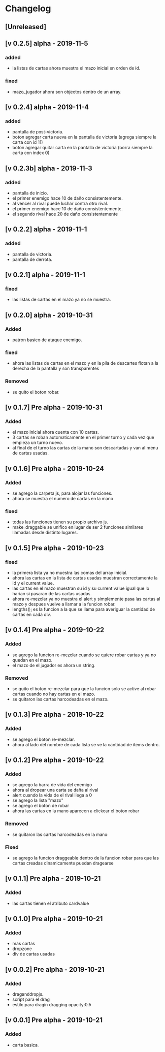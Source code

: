 # Changelog

## [Unreleased]


## [v 0.2.5] alpha - 2019-11-5
### added
- la listas de cartas ahora muestra el mazo inicial en orden de id.

### fixed
- mazo_jugador ahora son objectos dentro de un array.

## [v 0.2.4] alpha - 2019-11-4
### added
- pantalla de post-victoria.
- boton agregar carta nueva en la pantalla de victoria (agrega siempre la carta con id 11)
- boton agregar quitar carta en la pantalla de victoria (borra siempre la carta con index 0)

## [v 0.2.3b] alpha - 2019-11-3
### added
- pantalla de inicio.
- el primer enemigo hace 10 de daño consistentemente.
- al vencer al rival puede luchar contra otro rival.
- el primer enemigo hace 10 de daño consistentemente.
- el segundo rival hace 20 de daño consistentemente

## [v 0.2.2] alpha - 2019-11-1
### added
- pantalla de victoria.
- pantalla de derrota.

## [v 0.2.1] alpha - 2019-11-1
### fixed
- las listas de cartas en el mazo ya no se muestra.

## [v 0.2.0] alpha - 2019-10-31
### Added
- patron basico de ataque enemigo.

### fixed
- ahora las listas de cartas en el mazo y en la pila de descartes flotan a la derecha de la pantalla y son transparentes

### Removed
- se quito el boton robar.

## [v 0.1.7] Pre alpha - 2019-10-31
### Added
- el mazo inicial ahora cuenta con 10 cartas.
- 3 cartas se roban automaticamente en el primer turno y cada vez que empieza un turno nuevo.
- al final de el turno las cartas de la mano son descartadas y van al menu de cartas usadas.

## [v 0.1.6] Pre alpha - 2019-10-24
### Added
- se agrego la carpeta js, para alojar las funciones.
- ahora se muestra el numero de cartas en la mano

### fixed
- todas las funciones tienen su propio archivo js.
- make_draggable se unifico en lugar de ser 2 funciones similares llamadas desde distinto lugares.

## [v 0.1.5] Pre alpha - 2019-10-23
### fixed
- la primera lista ya no muestra las comas del array inicial.
- ahora las cartas en la lista de cartas usadas muestran correctamente la id y el current value.
- las cartas en el mazo muestran su id y su current value igual que lo harian si pasaran de las cartas usadas.
- ahora re-mezclar ya no muestra el alert y simplemente pasa las cartas al mazo y despues vuelve a llamar a la funcion robar.
- lengths(); es la funcion a la que se llama para averiguar la cantidad de cartas en cada div.


## [v 0.1.4] Pre alpha - 2019-10-22
### Added
- se agrego la funcion re-mezclar cuando se quiere robar cartas y ya no quedan en el mazo.
- el mazo de el jugador es ahora un string.

### Removed
- se quito el boton re-mezclar para que la funcion solo se active al robar cartas cuando no hay cartas en el mazo.
- se quitaron las cartas harcodeadas en el mazo.




## [v 0.1.3] Pre alpha - 2019-10-22
### Added
- se agrego el boton re-mezclar.
- ahora al lado del nombre de cada lista se ve la cantidad de items dentro.



## [v 0.1.2] Pre alpha - 2019-10-22
### Added
- se agrego la barra de vida del enemigo
- ahora al dropear una carta se daña al rival
- alert cuando la vida de el rival llega a 0
- se agrego la lista "mazo"
- se agrego el boton de robar
- ahora las cartas en la mano aparecen a clickear el boton robar

### Removed
- se quitaron las cartas harcodeadas en la mano

### Fixed
- se agrego  la funcion draggeable dentro de la funcion robar para que las cartas creadas dinamicamente puedan dragearse


## [v 0.1.1] Pre alpha - 2019-10-21
### Added
- las cartas tienen el atributo cardvalue

## [v 0.1.0] Pre alpha - 2019-10-21
### Added
- mas cartas
- dropzone
- div de cartas usadas

## [v 0.0.2] Pre alpha - 2019-10-21
### Added
- draganddropjs.
- script para el drag
- estilo para dragin dragging  opacity:0.5

## [v 0.0.1] Pre alpha - 2019-10-21
### Added
- carta basica.
